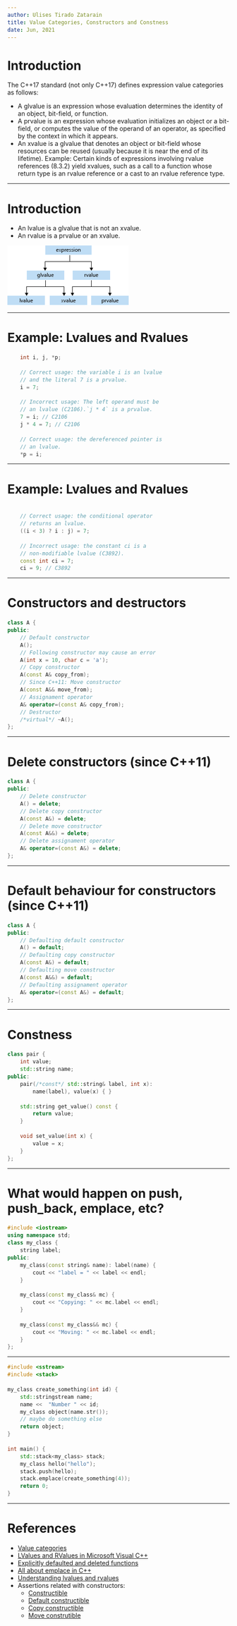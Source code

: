 ```yaml
---
author: Ulises Tirado Zatarain
title: Value Categories, Constructors and Constness
date: Jun, 2021
---
```


# Introduction

The C++17 standard (not only C++17) defines expression value categories as follows:

- A glvalue is an expression whose evaluation determines the identity of an object, bit-field, or function.
- A prvalue is an expression whose evaluation initializes an object or a bit-field, or computes the value of the operand of an operator, as specified by the context in which it appears.
- An xvalue is a glvalue that denotes an object or bit-field whose resources can be reused (usually because it is near the end of its lifetime). Example: Certain kinds of expressions involving rvalue references (8.3.2) yield xvalues, such as a call to a function whose return type is an rvalue reference or a cast to an rvalue reference type.

---

# Introduction

- An lvalue is a glvalue that is not an xvalue.
- An rvalue is a prvalue or an xvalue.

![Value categories](img/value-categories.png)

---

# Example: Lvalues and Rvalues

```cpp
    int i, j, *p;

    // Correct usage: the variable i is an lvalue
    // and the literal 7 is a prvalue.
    i = 7;

    // Incorrect usage: The left operand must be 
    // an lvalue (C2106).`j * 4` is a prvalue.
    7 = i; // C2106
    j * 4 = 7; // C2106

    // Correct usage: the dereferenced pointer is 
    // an lvalue.
    *p = i;
```

---

# Example: Lvalues and Rvalues

```cpp

    // Correct usage: the conditional operator
    // returns an lvalue.
    ((i < 3) ? i : j) = 7;

    // Incorrect usage: the constant ci is a 
    // non-modifiable lvalue (C3892).
    const int ci = 7;
    ci = 9; // C3892
```

---

# Constructors and destructors

```cpp
class A {
public:
    // Default constructor
    A();
    // Following constructor may cause an error
    A(int x = 10, char c = 'a');
    // Copy constructor
    A(const A& copy_from);
    // Since C++11: Move constructor
    A(const A&& move_from);
    // Assignament operator
    A& operator=(const A& copy_from);
    // Destructor
    /*virtual*/ ~A();
};
```

---

# Delete constructors (since C++11)

```cpp
class A {
public:
    // Delete constructor
    A() = delete;
    // Delete copy constructor
    A(const A&) = delete;
    // Delete move constructor
    A(const A&&) = delete;
    // Delete assignament operator
    A& operator=(const A&) = delete;
};
```

---

# Default behaviour for constructors (since C++11)

```cpp
class A {
public:
    // Defaulting default constructor
    A() = default;
    // Defaulting copy constructor
    A(const A&) = default;
    // Defaulting move constructor
    A(const A&&) = default;
    // Defaulting assignament operator
    A& operator=(const A&) = default;
};
```

---

# Constness

```cpp
class pair {
    int value;
    std::string name;
public:
    pair(/*const*/ std::string& label, int x):
        name(label), value(x) { }
    
    std::string get_value() const {
        return value;
    }
    
    void set_value(int x) {
        value = x;
    }
};
```

---

# What would happen on push, push_back, emplace, etc?

```cpp
#include <iostream>
using namespace std;
class my_class {
    string label;
public:
    my_class(const string& name): label(name) {
        cout << "label = " << label << endl; 
    }

    my_class(const my_class& mc) {
        cout << "Copying: " << mc.label << endl; 
    }

    my_class(const my_class&& mc) {
        cout << "Moving: " << mc.label << endl; 
    }
};
```

---

```cpp
#include <sstream>
#include <stack>

my_class create_something(int id) {
    std::stringstream name;
    name <<  "Number " << id;
    my_class object(name.str());
    // maybe do something else
    return object;
}

int main() {
    std::stack<my_class> stack;
    my_class hello("hello");
    stack.push(hello);
    stack.emplace(create_something(4));
    return 0;
}
```

---

# References
- [Value categories](https://en.cppreference.com/w/cpp/language/value_category)
- [LValues and RValues in Microsoft Visual C++](https://docs.microsoft.com/en-us/cpp/cpp/lvalues-and-rvalues-visual-cpp?view=msvc-160)
- [Explicitly defaulted and deleted functions](https://docs.microsoft.com/en-us/cpp/cpp/explicitly-defaulted-and-deleted-functions?view=msvc-160)
- [All about emplace in C++](https://sandywits.medium.com/all-about-emplace-in-c-71fd15e06e44)
- [Understanding lvalues and rvalues](https://eli.thegreenplace.net/2011/12/15/understanding-lvalues-and-rvalues-in-c-and-c/)
- Assertions related with constructors:
  * [Constructible](https://en.cppreference.com/w/cpp/types/is_constructible)
  * [Default constructible](https://en.cppreference.com/w/cpp/types/is_default_constructible)
  * [Copy constructible](https://en.cppreference.com/w/cpp/types/is_copy_constructible)
  * [Move construtible](https://en.cppreference.com/w/cpp/types/is_move_constructible)